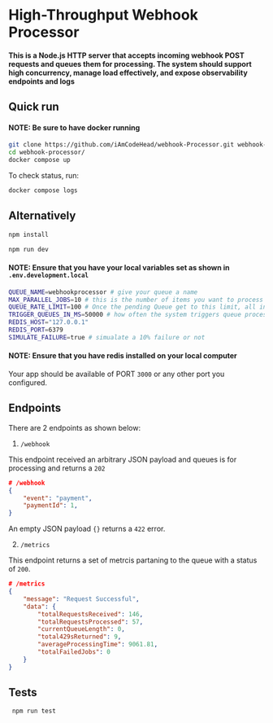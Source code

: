 # High-Throughput Webhook Processor

#### This is a Node.js HTTP server that accepts incoming webhook POST requests and queues them for processing. The system should support high concurrency, manage load effectively, and expose observability endpoints and logs

## Quick run
#### NOTE: Be sure to have docker running

```bash
git clone https://github.com/iAmCodeHead/webhook-Processor.git webhook-processor
cd webhook-processor/
docker compose up
```

To check status, run:

```bash
docker compose logs
```

## Alternatively

```bash
npm install

npm run dev
```

#### NOTE: Ensure that you have your local variables set as shown in `.env.development.local`

```bash
QUEUE_NAME=webhookprocessor # give your queue a name
MAX_PARALLEL_JOBS=10 # this is the number of items you want to process in parallel
QUEUE_RATE_LIMIT=100 # Once the pending Queue get to this limit, all incoming requests are ignored with a 429 error
TRIGGER_QUEUES_IN_MS=50000 # how often the system triggers queue processing
REDIS_HOST="127.0.0.1"
REDIS_PORT=6379
SIMULATE_FAILURE=true # simualate a 10% failure or not
```

#### NOTE: Ensure that you have redis installed on your local computer

Your app should be available of PORT `3000` or any other port you configured.

## Endpoints

There are 2 endpoints as shown below:

1. `/webhook`

This endpoint received an arbitrary JSON payload and queues is for processing and returns a `202`

```json
# /webhook
{
    "event": "payment",
    "paymentId": 1,
}
```

An empty JSON payload `{}` returns a `422` error.

2. `/metrics`

This endpoint returns a set of metrcis partaning to the queue with a status of `200`.

```json
# /metrics
{
    "message": "Request Successful",
    "data": {
        "totalRequestsReceived": 146,
        "totalRequestsProcessed": 57,
        "currentQueueLength": 0,
        "total429sReturned": 9,
        "averageProcessingTime": 9061.81,
        "totalFailedJobs": 0
    }
}
```

## Tests

```bash
 npm run test
```
